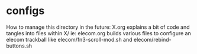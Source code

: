 # configs
How to manage this directory in the future:
X.org explains a bit of code and tangles into files within X/
ie: elecom.org builds various files to configure an elecom trackball like elecom/fn3-scroll-mod.sh and elecom/rebind-buttons.sh
